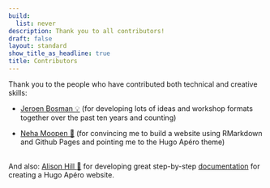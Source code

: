 ```yaml
---
build:
  list: never
description: Thank you to all contributors!
draft: false
layout: standard
show_title_as_headline: true
title: Contributors
---
```


Thank you to the people who have contributed both technical and creative skills:

+ [Jeroen Bosman :bulb:](http://twitter.com/jeroenbosman) (for developing lots of ideas and workshop formats together over the past ten years and counting)

+ [Neha Moopen :mage:](https://www.github.com/nehamoopen) (for convincing me to build a website using RMarkdown and Github Pages and pointing me to the Hugo Apéro theme)<br><br>


And also: [Alison Hill :lemon:](https://www.apreshill.com/) for developing great step-by-step [documentation](https://hugo-apero-docs.netlify.app/start/) for creating a Hugo Apéro website.
